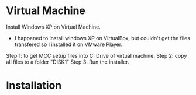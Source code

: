 <!-- TITLE: Vm Mcc -->
<!-- SUBTITLE: How to install MCC app on VM -->

# Virtual Machine
Install Windows XP on Virtual Machine.

* I happened to install windows XP on VirtualBox, but couldn't get the files transfered so I installed it on VMware Player.

Step 1: to get MCC setup files into C: Drive of virtual machine.
Step 2: copy all files to a folder "DISK1"
Step 3: Run the installer.

# Installation

